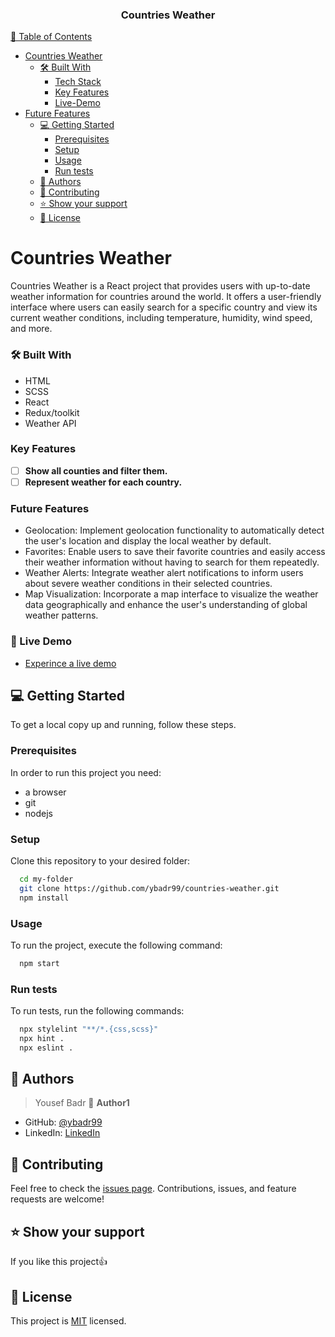 <div align="center">
  <h3><b>Countries Weather</b></h3>
</div>

<!-- TABLE OF CONTENTS -->

[📗 Table of Contents](#-table-of-contents)

- [Countries Weather ](#-countries-weather-)
  - [🛠 Built With ](#-built-with-)
    - [Tech Stack ](#tech-stack-)
    - [Key Features ](#key-features-)
    - [Live-Demo](#live-demo-)
- [Future Features ](#future-features-)
  - [💻 Getting Started ](#-getting-started-)
    - [Prerequisites](#prerequisites)
    - [Setup](#setup)
    - [Usage](#usage)
    - [Run tests](#run-tests)
  - [👥 Authors ](#-authors-)
  - [🤝 Contributing ](#-contributing-)
  - [⭐️ Show your support ](#️-show-your-support-)
  - [📝 License ](#-license-)

# Countries Weather <a name="about-project"></a>

Countries Weather is a React project that provides users with up-to-date weather information for countries around the world. It offers a user-friendly interface where users can easily search for a specific country and view its current weather conditions, including temperature, humidity, wind speed, and more.



### 🛠 Built With <a name="built-with"></a>
- HTML
- SCSS
- React
- Redux/toolkit
- Weather API

### Key Features <a name="key-features"></a>

- [ ] **Show all counties and filter them.**
- [ ] **Represent weather for each country.**

### Future Features <a name="future-features"></a>

- Geolocation: Implement geolocation functionality to automatically detect the user's location and display the local weather by default.
- Favorites: Enable users to save their favorite countries and easily access their weather information without having to search for them repeatedly.
- Weather Alerts: Integrate weather alert notifications to inform users about severe weather conditions in their selected countries.
- Map Visualization: Incorporate a map interface to visualize the weather data geographically and enhance the user's understanding of global weather patterns.

### 🚀 Live Demo <a name='live-demo'></a> 
- [Experince a live demo](https://countries-weather-gtwj.vercel.app)

## 💻 Getting Started <a name="getting-started"></a>

To get a local copy up and running, follow these steps.

### Prerequisites

In order to run this project you need:

- a browser
- git
- nodejs

### Setup

Clone this repository to your desired folder:

```sh
  cd my-folder
  git clone https://github.com/ybadr99/countries-weather.git
  npm install
```

### Usage

To run the project, execute the following command:

```sh
  npm start
```

### Run tests

To run tests, run the following commands:

```sh
  npx stylelint "**/*.{css,scss}"
  npx hint .
  npx eslint .
```

<!-- AUTHORS -->

## 👥 Authors <a name="authors"></a>

> Yousef Badr
> 👤 **Author1**

- GitHub: [@ybadr99](https://github.com/ybadr99)
- LinkedIn: [LinkedIn](https://www.linkedin.com/in/yousef-mohamed-badr/)

<!-- CONTRIBUTING -->

## 🤝 Contributing <a name="contributing"></a>

Feel free to check the [issues page](https://github.com/ybadr99/math_magicians/issues).
Contributions, issues, and feature requests are welcome!

<!-- SUPPORT -->

## ⭐️ Show your support <a name="support"></a>

If you like this project:thumbsup:

<!-- LICENSE -->

## 📝 License <a name="license"></a>

This project is [MIT](./LICENSE.md) licensed.
